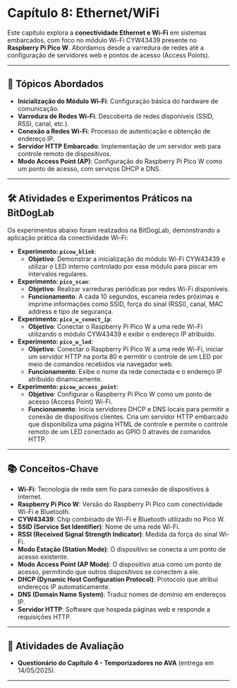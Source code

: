 # Capítulo 8: Ethernet/WiFi

Este capítulo explora a **conectividade Ethernet e Wi-Fi** em sistemas embarcados, com foco no módulo Wi-Fi CYW43439 presente no **Raspberry Pi Pico W**. Abordamos desde a varredura de redes até a configuração de servidores web e pontos de acesso (Access Points).

---

## 🚀 Tópicos Abordados

* **Inicialização do Módulo Wi-Fi**: Configuração básica do hardware de comunicação.
* **Varredura de Redes Wi-Fi**: Descoberta de redes disponíveis (SSID, RSSI, canal, etc.).
* **Conexão a Redes Wi-Fi**: Processo de autenticação e obtenção de endereço IP.
* **Servidor HTTP Embarcado**: Implementação de um servidor web para controle remoto de dispositivos.
* **Modo Access Point (AP)**: Configuração do Raspberry Pi Pico W como um ponto de acesso, com serviços DHCP e DNS.

---

## 🛠️ Atividades e Experimentos Práticos na BitDogLab

Os experimentos abaixo foram realizados na BitDogLab, demonstrando a aplicação prática da conectividade Wi-Fi:

* **Experimento: `picow_blink`**:
    * **Objetivo**: Demonstrar a inicialização do módulo Wi-Fi CYW43439 e utilizar o LED interno controlado por esse módulo para piscar em intervalos regulares.
* **Experimento: `pico_scan`**:
    * **Objetivo**: Realizar varreduras periódicas por redes Wi-Fi disponíveis.
    * **Funcionamento**: A cada 10 segundos, escaneia redes próximas e imprime informações como SSID, força do sinal (RSSI), canal, MAC address e tipo de segurança.
* **Experimento: `pico_w_conect_ip`**:
    * **Objetivo**: Conectar o Raspberry Pi Pico W a uma rede Wi-Fi utilizando o módulo CYW43439 e exibir o endereço IP atribuído.
* **Experimento: `pico_w_led`**:
    * **Objetivo**: Conectar o Raspberry Pi Pico W a uma rede Wi-Fi, iniciar um servidor HTTP na porta 80 e permitir o controle de um LED por meio de comandos recebidos via navegador web.
    * **Funcionamento**: Exibe o nome da rede conectada e o endereço IP atribuído dinamicamente.
* **Experimento: `picow_access_point`**:
    * **Objetivo**: Configurar o Raspberry Pi Pico W como um ponto de acesso (Access Point) Wi-Fi.
    * **Funcionamento**: Inicia servidores DHCP e DNS locais para permitir a conexão de dispositivos clientes. Cria um servidor HTTP embarcado que disponibiliza uma página HTML de controle e permite o controle remoto de um LED conectado ao GPIO 0 através de comandos HTTP.

---

## 📚 Conceitos-Chave

* **Wi-Fi**: Tecnologia de rede sem fio para conexão de dispositivos à internet.
* **Raspberry Pi Pico W**: Versão do Raspberry Pi Pico com conectividade Wi-Fi e Bluetooth.
* **CYW43439**: Chip combinado de Wi-Fi e Bluetooth utilizado no Pico W.
* **SSID (Service Set Identifier)**: Nome de uma rede Wi-Fi.
* **RSSI (Received Signal Strength Indicator)**: Medida da força do sinal Wi-Fi.
* **Modo Estação (Station Mode)**: O dispositivo se conecta a um ponto de acesso existente.
* **Modo Access Point (AP Mode)**: O dispositivo atua como um ponto de acesso, permitindo que outros dispositivos se conectem a ele.
* **DHCP (Dynamic Host Configuration Protocol)**: Protocolo que atribui endereços IP automaticamente.
* **DNS (Domain Name System)**: Traduz nomes de domínio em endereços IP.
* **Servidor HTTP**: Software que hospeda páginas web e responde a requisições HTTP.

---

## 📝 Atividades de Avaliação

* **Questionário do Capítulo 4 - Temporizadores no AVA** (entrega em 14/05/2025).

---